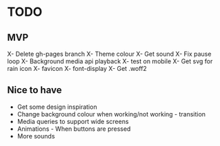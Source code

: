 # TODO

## MVP
X- Delete gh-pages branch
X- Theme colour
X- Get sound
X- Fix pause loop
X- Background media api playback
    X- test on mobile
X- Get svg for rain icon
X- favicon
X- font-display
X- Get .woff2

## Nice to have
- Get some design inspiration
- Change background colour when working/not working - transition
- Media queries to support wide screens
- Animations - When buttons are pressed
- More sounds 